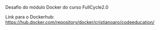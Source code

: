 Desafio do módulo Docker do curso FullCycle2.0

Link para o Dockerhub: https://hub.docker.com/repository/docker/cristianoaro/codeeducation/
